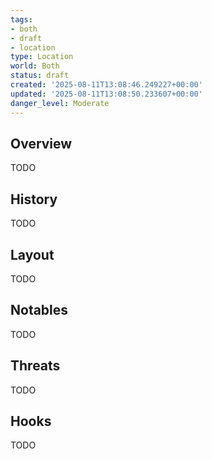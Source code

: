 ```yaml
---
tags:
- both
- draft
- location
type: Location
world: Both
status: draft
created: '2025-08-11T13:08:46.249227+00:00'
updated: '2025-08-11T13:08:50.233607+00:00'
danger_level: Moderate
---
```



## Overview

TODO
## History

TODO
## Layout

TODO
## Notables

TODO
## Threats

TODO
## Hooks

TODO
